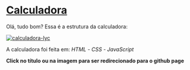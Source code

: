 # [Calculadora](https://ysh-rael.github.io/Calculadora_LYC/)
 Olá, tudo bom? Essa é a estrutura da calculadora:
 
 [![calculadora-lyc](https://user-images.githubusercontent.com/79410863/131951427-e77744a8-f5b9-4b7d-a49c-491cfdd11a3b.jpg)](https://ysh-rael.github.io/Calculadora_LYC/)
 
 A calculadora foi feita em: 
  *HTML* - *CSS* - *JavaScript*
 
 __Click no título ou na imagem para ser redirecionado para o github page__


